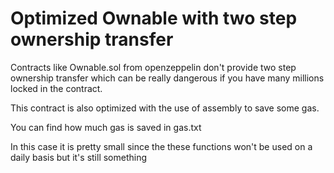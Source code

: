 # Optimized Ownable with two step ownership transfer

Contracts like Ownable.sol from openzeppelin don't provide two step ownership transfer which can be really dangerous if you
have many millions locked in the contract.

This contract is also optimized with the use of assembly to save some gas.

You can find how much gas is saved in gas.txt

In this case it is pretty small since the these functions won't be used on a daily basis but it's still something
